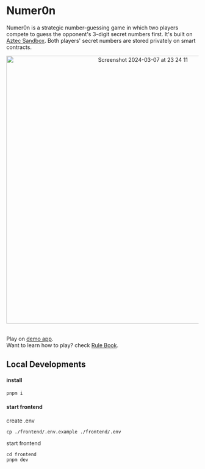 # Numer0n

Numer0n is a strategic number-guessing game in which two players compete to guess the opponent's 3-digit secret numbers first. It's built on [Aztec Sandbox](https://docs.aztec.network/guides/getting_started). Both players' secret numbers are stored privately on smart contracts.

<div align="center">
<img width="700" alt="Screenshot 2024-03-07 at 23 24 11" src="https://github.com/porco-rosso-j/aztec-numer0n/assets/88586592/2189dc05-02e5-45a1-9df4-bc193710d6e3">
</div>
<br/>

Play on [demo app](https://zk-numer0n.netlify.app/).  
Want to learn how to play? check [Rule Book](https://github.com/abstract-crypto/numer0n/blob/main/RuleBook.md).

## Local Developments

#### install

```bash
pnpm i 
```

#### start frontend

create .env

```shell
cp ./frontend/.env.example ./frontend/.env
```

start frontend

```shell
cd frontend
pnpm dev
```
